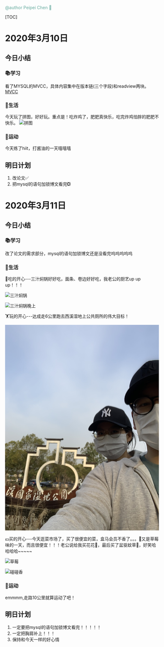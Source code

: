 <font color="#67AB9F">@author Peipei Chen 🥐</font>

[TOC]
# 2020年3月10日
## 今日小结
### 📚学习
看了MYSQL的MVCC，具体内容集中在版本链(三个字段)和readview两块。
[MVCC](./MVCC.md)

### 🍔生活
今天玩了拼图，好好玩。重点是！吃炸鸡了，肥肥真快乐，吃完炸鸡怕胖的肥肥不快乐。
![拼图](./pic/2020_3_10_拼图.jpeg)

### 🏃运动
今天练了hiit，打酱油的一天嘻嘻嘻

## 明日计划
1. 改论文✅
2. 把mysql的语句加锁博文看完❎

# 2020年3月11日
## 今日小结
### 📚学习
改了论文的需求部分，mysql的语句加锁博文还是没看完呜呜呜呜呜

### 🍲生活

🌮吃的开心---三汁焖锅好好吃，面条、卷边好好吃，我老公的厨艺up up up！！！

![三汁焖锅](./pic/2020_3_11_三汁焖锅.jpeg)

![三汁焖锅晚上](./pic/2020_3_11_三汁焖锅晚上.jpeg)

🏋玩的开心---达成走6公里跑去西溪湿地上公共厕所的伟大目标！

![西溪湿地厕所打卡](./pic/2020_3_11_西溪湿地.jpeg)

💴买的开心---今天逛菜市场了，买了很便宜的菜，盒马会员不香了。。。🍓又是草莓味的一天，而且很便宜！！！老公说给我买花花🌹，最后买了盆驱蚊草🌱，好笑哈哈哈哈~~~~~


![草莓](./pic/2020_3_11_菜场草莓.jpeg)

![碰碰香](./pic/2020_3_11_驱蚊草.jpeg)

### 🏃运动
emmmm,走路10公里就算运动了吧！

## 明日计划
1. 一定要把mysql的语句加锁博文看完！！！！！
2. 一定把胸肩补上！！！
3. 保持和今天一样的好心情